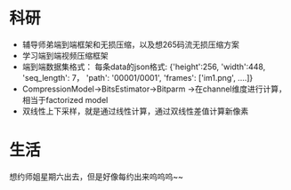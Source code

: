 # 科研
- 辅导师弟端到端框架和无损压缩，以及想265码流无损压缩方案
- 学习端到端视频压缩框架
- 端到端数据集格式： 每条data的json格式: {'height':256, 'width':448, 'seq_length': 7， 'path': '00001/0001', 'frames': ['im1.png', ....]}
- CompressionModel->BitsEstimator->Bitparm ->在channel维度进行计算，相当于factorized model
- 双线性上下采样，就是通过线性计算，通过双线性差值计算新像素

# 生活
想约师姐星期六出去，但是好像每约出来呜呜呜~~

